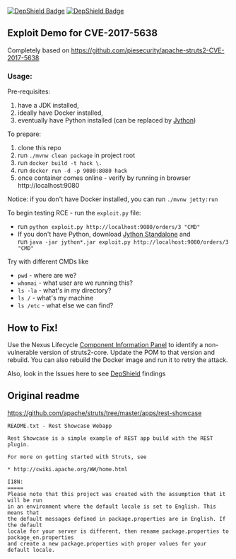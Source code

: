 [![DepShield Badge](https://depshield.sonatype.org/badges/sonatype-nexus-community/struts2-rce/depshield.svg)](https://depshield.github.io)
[![DepShield Badge](https://depshield.sonatype.org/badges/ryan-sheldrake/repository/struts2-rce.svg)](https://depshield.github.io)

## Exploit Demo for CVE-2017-5638

Completely based on https://github.com/piesecurity/apache-struts2-CVE-2017-5638

### Usage:
Pre-requisites:
1. have a JDK installed,
1. ideally have Docker installed,
1. eventually have Python installed (can be replaced by [Jython](https://www.jython.org/))

To prepare:
1. clone this repo
1. run `./mvnw clean package` in project root
1. run `docker build -t hack \.`
1. run `docker run -d -p 9080:8080 hack`
1. once container comes online - verify by running in browser http://localhost:9080

Notice: if you don't have Docker installed, you can run `./mvnw jetty:run`

To begin testing RCE - run the `exploit.py` file:
* run `python exploit.py http://localhost:9080/orders/3 "CMD"`
* If you don't have Python, download [Jython Standalone](https://www.jython.org/downloads.html) and\
  run `java -jar jython*.jar exploit.py http://localhost:9080/orders/3 "CMD"`

Try with different CMDs like
* `pwd` - where are we?
* `whomai` - what user are we running this?
* `ls -la` - what's in my directory?
* `ls /` - what's my machine
* `ls /etc` - what else we can find?

## How to Fix!
Use the Nexus Lifecycle [Component Information Panel](https://help.sonatype.com/iqserver/reporting/application-composition-report/resolving-security-issues) to identify a non-vulnerable version of struts2-core. 
Update the POM to that version and rebuild. You can also rebuild the Docker image and run it to retry the attack.

Also, look in the Issues here to see [DepShield](https://www.sonatype.com/depshield) findings


## Original readme

https://github.com/apache/struts/tree/master/apps/rest-showcase

```
README.txt - Rest Showcase Webapp

Rest Showcase is a simple example of REST app build with the REST plugin.

For more on getting started with Struts, see 

* http://cwiki.apache.org/WW/home.html

I18N:
=====
Please note that this project was created with the assumption that it will be run
in an environment where the default locale is set to English. This means that
the default messages defined in package.properties are in English. If the default
locale for your server is different, then rename package.properties to package_en.properties
and create a new package.properties with proper values for your default locale.
```
